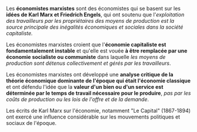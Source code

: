 Les **économistes marxistes** sont des économistes qui se basent sur les **idées de Karl Marx et Friedrich Engels**, qui ont soutenu que l'*exploitation des travailleurs par les propriétaires des moyens de production est la source principale des inégalités économiques et sociales dans la société capitaliste.*

Les économistes marxistes croient que l'**économie capitaliste est fondamentalement instable** et qu'elle est vouée **à être remplacée par une économie socialiste ou communiste** dans laquelle *les moyens de production sont détenus collectivement et gérés par les travailleurs*.

Les économistes marxistes ont développé une **analyse critique de la théorie économique dominante de l'époque qui était l'économie classique** et ont défendu l'idée que la **valeur d'un bien ou d'un service est déterminée par le temps de travail nécessaire pour le produire**, *pas par les coûts de production ou les lois de l'offre et de la demande*.

Les écrits de Karl Marx sur l'économie, notamment "Le Capital" (1867-1894) ont exercé une influence considérable sur les mouvements politiques et sociaux de l'époque.
